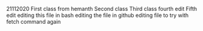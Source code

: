  21112020
First class from hemanth
Second class 
Third class
fourth edit
Fifth edit
editing this file in bash
editing the file in github
editing file to try with fetch command again
